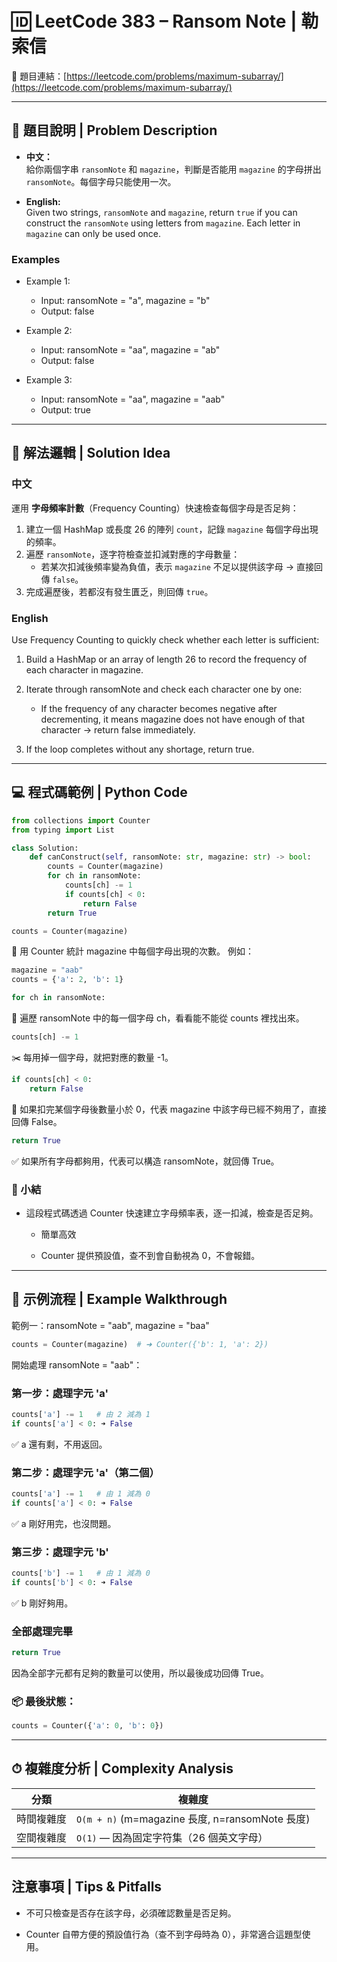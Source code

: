 # 🆔 LeetCode 383 – Ransom Note | 勒索信
🔗 題目連結：[https://leetcode.com/problems/maximum-subarray/](https://leetcode.com/problems/maximum-subarray/)

---

## 📄 題目說明 | Problem Description

- **中文：**  
  給你兩個字串 `ransomNote` 和 `magazine`，判斷是否能用 `magazine` 的字母拼出 `ransomNote`。每個字母只能使用一次。

- **English:**  
  Given two strings, `ransomNote` and `magazine`, return `true` if you can construct the `ransomNote` using letters from `magazine`. Each letter in `magazine` can only be used once.

### Examples
- Example 1:

    - Input: ransomNote = "a", magazine = "b"
    - Output: false

- Example 2:

    - Input: ransomNote = "aa", magazine = "ab"
    - Output: false

- Example 3:

    - Input: ransomNote = "aa", magazine = "aab"
    - Output: true

---

## 🧠 解法邏輯 | Solution Idea
### 中文
運用 **字母頻率計數**（Frequency Counting）快速檢查每個字母是否足夠：

1. 建立一個 HashMap 或長度 26 的陣列 `count`，記錄 `magazine` 每個字母出現的頻率。
2. 遍歷 `ransomNote`，逐字符檢查並扣減對應的字母數量：
   - 若某次扣減後頻率變為負值，表示 `magazine` 不足以提供該字母 → 直接回傳 `false`。
3. 完成遍歷後，若都沒有發生匱乏，則回傳 `true`。

### English
Use Frequency Counting to quickly check whether each letter is sufficient:

1. Build a HashMap or an array of length 26 to record the frequency of each character in magazine.

2. Iterate through ransomNote and check each character one by one:

    - If the frequency of any character becomes negative after decrementing, it means magazine does not have enough of that character → return false immediately.

3. If the loop completes without any shortage, return true.

---

## 💻 程式碼範例 | Python Code

```python
from collections import Counter
from typing import List

class Solution:
    def canConstruct(self, ransomNote: str, magazine: str) -> bool:
        counts = Counter(magazine)
        for ch in ransomNote:
            counts[ch] -= 1
            if counts[ch] < 0:
                return False
        return True
```
```python
counts = Counter(magazine)
```
🧮 用 Counter 統計 magazine 中每個字母出現的次數。
例如：
```python
magazine = "aab"
counts = {'a': 2, 'b': 1}
```
```python
for ch in ransomNote:
```
🔁 遍歷 ransomNote 中的每一個字母 ch，看看能不能從 counts 裡找出來。
```python
counts[ch] -= 1
```
✂️ 每用掉一個字母，就把對應的數量 -1。
```python
if counts[ch] < 0:
    return False
```
🚨 如果扣完某個字母後數量小於 0，代表 magazine 中該字母已經不夠用了，直接回傳 False。
```python
return True
```
✅ 如果所有字母都夠用，代表可以構造 ransomNote，就回傳 True。
### 🧠 小結

- 這段程式碼透過 Counter 快速建立字母頻率表，逐一扣減，檢查是否足夠。

    - 簡單高效

    - Counter 提供預設值，查不到會自動視為 0，不會報錯。

---

## 🧪 示例流程 | Example Walkthrough

範例一：ransomNote = "aab", magazine = "baa"

```python
counts = Counter(magazine)  # ➜ Counter({'b': 1, 'a': 2})
```
開始處理 ransomNote = "aab"：

### 第一步：處理字元 'a'
```python
counts['a'] -= 1   # 由 2 減為 1
if counts['a'] < 0: ➜ False
```
✅ a 還有剩，不用返回。

### 第二步：處理字元 'a'（第二個）
```python
counts['a'] -= 1   # 由 1 減為 0
if counts['a'] < 0: ➜ False
```
✅ a 剛好用完，也沒問題。

### 第三步：處理字元 'b'
```python
counts['b'] -= 1   # 由 1 減為 0
if counts['b'] < 0: ➜ False
```
✅ b 剛好夠用。

### 全部處理完畢
```python
return True
```
因為全部字元都有足夠的數量可以使用，所以最後成功回傳 True。
### 📦 最後狀態：
```python
counts = Counter({'a': 0, 'b': 0})
```

---

## ⏱ 複雜度分析 | Complexity Analysis
| 分類    | 複雜度                                          |
| ----- | -------------------------------------------- |
| 時間複雜度 | `O(m + n)`  (m=magazine 長度, n=ransomNote 長度) |
| 空間複雜度 | `O(1)` — 因為固定字符集（26 個英文字母）                   |

---

## 注意事項 | Tips & Pitfalls

- 不可只檢查是否存在該字母，必須確認數量是否足夠。

- Counter 自帶方便的預設值行為（查不到字母時為 0），非常適合這題型使用。